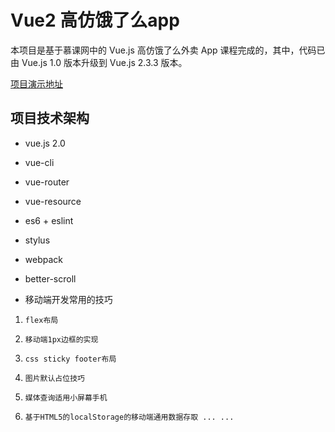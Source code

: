 # Vue2 高仿饿了么app

本项目是基于慕课网中的 Vue.js 高仿饿了么外卖 App 课程完成的，其中，代码已由 Vue.js 1.0 版本升级到 Vue.js 2.3.3 版本。  

[项目演示地址]()



## 项目技术架构

* vue.js 2.0

* vue-cli

* vue-router

* vue-resource

* es6 + eslint

* stylus

* webpack

* better-scroll

* 移动端开发常用的技巧   

 1.  `flex布局`  
 
 2.  `移动端1px边框的实现`  
 
 3.  `css sticky footer布局`  
 
 4.  `图片默认占位技巧` 
 
 5.  `媒体查询适用小屏幕手机`
 
 6.  `基于HTML5的localStorage的移动端通用数据存取 ... ...`
 


